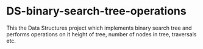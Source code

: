# DS-binary-search-tree-operations
This the Data Structures project which implements binary search tree and performs operations on it height of tree, number of nodes in tree, traversals etc.
